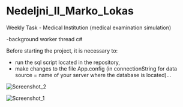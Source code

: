 # Nedeljni_II_Marko_Lokas
Weekly Task - Medical Institution (medical examination simulation)

-background worker thread c#

Before starting the project, it is necessary to:

- run the sql script located in the repository,
- make changes to the file App.config (in connectionString for data source = name of your server where the database is located)...

![Screenshot_2](https://user-images.githubusercontent.com/33514039/105944051-d4e87e00-6062-11eb-8f87-bde5d577f1a0.jpg)

![Screenshot_1](https://user-images.githubusercontent.com/33514039/105944024-c732f880-6062-11eb-8fc3-899503da4753.jpg)
